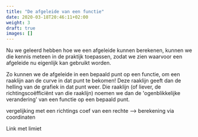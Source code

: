 ```yaml
---
title: "De afgeleide van een functie"
date: 2020-03-18T20:46:11+02:00
weight: 3
draft: true
images: []
---
```

Nu we geleerd hebben hoe we een afgeleide kunnen berekenen, kunnen we die kennis meteen in de praktijk toepassen, zodat we zien waarvoor een afgeleide nu eigenlijk kan gebruikt worden.

Zo kunnen we de afgeleide in een bepaald punt op een functie, om een raaklijn aan de curve in dat punt te bekomen! Deze raaklijn geeft dan de helling van de grafiek in dat punt weer. Die raaklijn (of liever, de richtingscoëfficiënt van die raaklijn) noemen we dan de 'ogenblikkelijke verandering' van een functie op een bepaald punt.



vergelijking met een richtings coef van een rechte 
    --> berekening via 
coordinaten

Link met limiet
